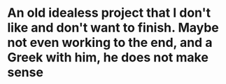 # An old idealess project that I don't like and don't want to finish. Maybe not even working to the end, and a Greek with him, he does not make sense


